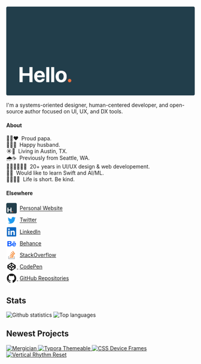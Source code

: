 ![hello](assets/header.svg)

I'm a systems-oriented designer, human-centered developer, and open-source author focused on UI, UX, and DX tools.

#### About

👦🏻❤️&nbsp;&nbsp;Proud papa.<br>
👩🏻💍&nbsp;&nbsp;Happy husband.<br>
☀️🎸&nbsp;&nbsp;Living in Austin, TX.<br>
🌧☕️&nbsp;&nbsp;Previously from Seattle, WA.<br>
👨🏻‍💻👨🏻‍🎨&nbsp;&nbsp;20+ years in UI/UX design & web developement.<br>
🍎🤖&nbsp;&nbsp;Would like to learn Swift and AI/ML.<br>
🧘🏻‍♂️💭&nbsp;&nbsp;Life is short. Be kind.

#### Elsewhere

<a href="https://hildenbiddle.com"><img src="/assets/website.svg" alt="Website favicon" width="28" valign="middle"></a>&nbsp;
<a href="https://hildenbiddle.com">Personal Website</a><br>
<a href="https://twitter.com/jhildenbiddle"><img src="/assets/twitter.svg" alt="Twitter logo" width="28" valign="middle"></a>&nbsp;
<a href="https://twitter.com/jhildenbiddle">Twitter</a><br>
<a href="https://www.linkedin.com/in/jhildenbiddle/"><img src="/assets/linkedin.svg" alt="LinkedIn logo" width="28" valign="middle"></a>&nbsp;
<a href="https://www.linkedin.com/in/jhildenbiddle/">LinkedIn</a><br>
<a href="https://www.behance.net/jhildenbiddle"><img src="/assets/behance.svg" alt="Behance logo" width="28" valign="middle"></a>&nbsp;
<a href="https://www.behance.net/jhildenbiddle">Behance</a><br>
<a href="https://stackoverflow.com/users/4903063/jhildenbiddle"><img src="/assets/stackoverflow.svg" alt="StackOverflow logo" width="28" valign="middle"></a>&nbsp;
<a href="https://stackoverflow.com/users/4903063/jhildenbiddle">StackOverflow</a><br>
<a href="https://codepen.io/jhildenbiddle">
  <picture>
    <source
      srcset="/assets/codepen-dark.svg" media="screen and (prefers-color-scheme:dark)">
    <img src="/assets/codepen.svg" alt="CodePen logo" width="28" valign="middle">
  </picture>
</a>&nbsp;<a href="https://codepen.io/jhildenbiddle">CodePen</a><br>
<a href="https://github.com/jhildenbiddle?tab=repositories">
  <picture>
    <source
      srcset="/assets/github-dark.svg" media="screen and (prefers-color-scheme:dark)">
    <img src="/assets/github.svg" alt="GitHub logo" width="28" valign="middle">
  </picture>
</a>&nbsp;<a href="https://github.com/jhildenbiddle?tab=repositories">GitHub Repositories</a>

## Stats

<picture>
  <source
    srcset="https://github-readme-stats.vercel.app/api?username=jhildenbiddle&card_width=490&hide_border=true&hide_title=true&text_bold=false&bg_color=00000000&text_color=c9d1d9"
    media="screen and (prefers-color-scheme:dark)">
  <img
    src="https://github-readme-stats.vercel.app/api?username=jhildenbiddle&card_width=490&hide_border=true&hide_title=true&text_bold=false"
    alt="Github statistics"
    valign="top">
</picture><picture>
  <source
    srcset="https://github-readme-stats.vercel.app/api/top-langs/?username=jhildenbiddle&layout=compact&hide_border=true&hide_title=true&text_bold=false&bg_color=00000000&text_color=c9d1d9"
    media="screen and (prefers-color-scheme:dark)">
  <img
    src="https://github-readme-stats.vercel.app/api/top-langs/?username=jhildenbiddle&layout=compact&hide_border=true&hide_title=true&text_bold=false"
    alt="Top languages"
    valign="top">
</picture>

## Newest Projects

<p>
  <a href="https://github.com/jhildenbiddle/mergician">
    <picture>
      <source
        srcset="https://github-readme-stats.vercel.app/api/pin/?username=jhildenbiddle&repo=mergician&hide_border=true&bg_color=00000000&text_color=c9d1d9"
        media="(prefers-color-scheme:dark)">
      <img
        src="https://github-readme-stats.vercel.app/api/pin/?username=jhildenbiddle&repo=mergician&hide_border=true"
        alt="Mergician"
        valign="top">
    </picture>
  </a>
  <a href="https://github.com/jhildenbiddle/typora-themeable">
    <picture>
      <source
        srcset="https://github-readme-stats.vercel.app/api/pin/?username=jhildenbiddle&repo=typora-themeable&hide_border=true&bg_color=00000000&text_color=c9d1d9"
        media="(prefers-color-scheme:dark)">
      <img
        src="https://github-readme-stats.vercel.app/api/pin/?username=jhildenbiddle&repo=typora-themeable&hide_border=true"
        alt="Typora Themeable"
        valign="top">
    </picture>
  </a>
  <a href="https://github.com/jhildenbiddle/css-device-frames">
    <picture>
      <source
        srcset="https://github-readme-stats.vercel.app/api/pin/?username=jhildenbiddle&repo=css-device-frames&hide_border=true&bg_color=00000000&text_color=c9d1d9"
        media="(prefers-color-scheme:dark)">
      <img
        src="https://github-readme-stats.vercel.app/api/pin/?username=jhildenbiddle&repo=css-device-frames&hide_border=true"
        alt="CSS Device Frames"
        valign="top">
    </picture>
  </a>
  <a href="https://github.com/jhildenbiddle/vertical-rhythm-reset">
    <picture>
      <source
        srcset="https://github-readme-stats.vercel.app/api/pin/?username=jhildenbiddle&repo=vertical-rhythm-reset&hide_border=true&bg_color=00000000&text_color=c9d1d9"
        media="(prefers-color-scheme:dark)">
      <img
        src="https://github-readme-stats.vercel.app/api/pin/?username=jhildenbiddle&repo=vertical-rhythm-reset&hide_border=true"
        alt="Vertical Rhythm Reset"
        valign="top">
    </picture>
  </a>
</p>
